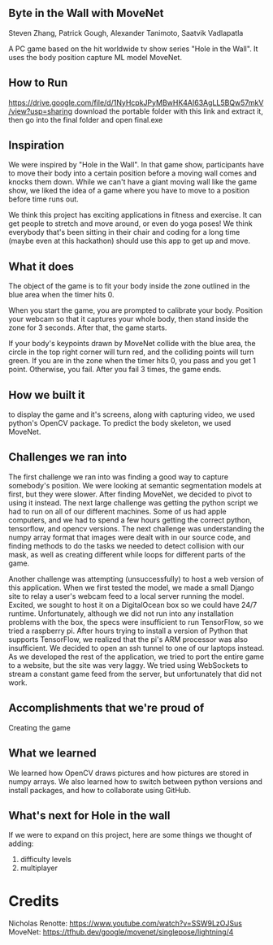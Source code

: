 ## Byte in the Wall with MoveNet
Steven Zhang, Patrick Gough, Alexander Tanimoto, Saatvik Vadlapatla

A PC game based on the hit worldwide tv show series "Hole in the Wall". It uses the body position capture ML model MoveNet.
## How to Run
https://drive.google.com/file/d/1NyHcpkJPyMBwHK4AI63AgLL5BQw57mkV/view?usp=sharing
download the portable folder with this link and extract it, then go into the final folder and open final.exe

## Inspiration
We were inspired by "Hole in the Wall". In that game show, participants have to move their body into a certain position before a moving wall comes and knocks them down. While we can't have a giant moving wall like the game show, we liked the idea of a game where you have to move to a position before time runs out.

We think this project has exciting applications in fitness and exercise. It can get people to stretch and move around, or even do yoga poses! We think everybody that's been sitting in their chair and coding for a long time (maybe even at this hackathon) should use this app to get up and move.
## What it does
The object of the game is to fit your body inside the zone outlined in the blue area when the timer hits 0.

When you start the game, you are prompted to calibrate your body. Position your webcam so that it captures your whole body, then stand inside the zone for 3 seconds. After that, the game starts.

If your body's keypoints drawn by MoveNet collide with the blue area, the circle in the top right corner will turn red, and the colliding points will turn green. If you are in the zone when the timer hits 0, you pass and you get 1 point. Otherwise, you fail. After you fail 3 times, the game ends.
## How we built it
to display the game and it's screens, along with capturing video, we used python's OpenCV package. To predict the body skeleton, we used MoveNet. 
## Challenges we ran into
The first challenge we ran into was finding a good way to capture somebody's position. We were looking at semantic segmentation models at first, but they were slower. After finding MoveNet, we decided to pivot to using it instead.
The next large challenge was getting the python script we had to run on all of our different machines. Some of us had apple computers, and we had to spend a few hours getting the correct python, tensorflow, and opencv versions.
The next challenge was understanding the numpy array format that images were dealt with in our source code, and finding methods to do the tasks we needed to detect collision with our mask, as well as creating different while loops for different parts of the game.

Another challenge was attempting (unsuccessfully) to host a web version of this application.  When we first tested the model, we made a small Django site to relay a user's webcam feed to a local server running the model.  Excited, we sought to host it on a DigitalOcean box so we could have 24/7 runtime.  Unfortunately, although we did not run into any installation problems with the box, the specs were insufficient to run TensorFlow, so we tried a raspberry pi.  After hours trying to install a version of Python that supports TensorFlow, we realized that the pi's ARM processor was also insufficient.  We decided to open an ssh tunnel to one of our laptops instead.  As we developed the rest of the application, we tried to port the entire game to a website, but the site was very laggy.  We tried using WebSockets to stream a constant game feed from the server, but unfortunately that did not work.
## Accomplishments that we're proud of
Creating the game
## What we learned
We learned how OpenCV draws pictures and how pictures are stored in numpy arrays. We also learned how to switch between python versions and install packages, and how to collaborate using GitHub.
## What's next for Hole in the wall
If we were to expand on this project, here are some things we thought of adding:
1. difficulty levels
2. multiplayer

# Credits
Nicholas Renotte: https://www.youtube.com/watch?v=SSW9LzOJSus
MoveNet: https://tfhub.dev/google/movenet/singlepose/lightning/4
